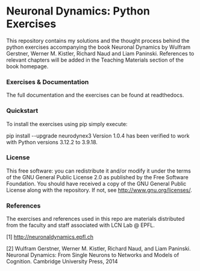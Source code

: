 # Neuronal Dynamics: Python Exercises

This repository contains my solutions and the thought process behind the python exercises accompanying the book Neuronal Dynamics by Wulfram Gerstner, Werner M. Kistler, Richard Naud and Liam Paninski. References to relevant chapters will be added in the Teaching Materials section of the book homepage. 

### Exercises & Documentation

The full documentation and the exercises can be found at readthedocs.

### Quickstart

To install the exercises using pip simply execute:

pip install --upgrade neurodynex3
Version 1.0.4 has been verified to work with Python versions 3.12.2 to 3.9.18.

### License

This free software: you can redistribute it and/or modify it under the terms of the GNU General Public License 2.0 as published by the Free Software Foundation. You should have received a copy of the GNU General Public License along with the repository. If not, see http://www.gnu.org/licenses/.

### References

The exercises and references used in this repo are materials distributed from the faculty and staff associated with LCN Lab @ EPFL.

[1] http://neuronaldynamics.epfl.ch

[2] Wulfram Gerstner, Werner M. Kistler, Richard Naud, and Liam Paninski. Neuronal Dynamics: From Single Neurons to Networks and Models of Cognition. Cambridge University Press, 2014
